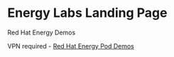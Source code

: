 # Energy Labs Landing Page
Red Hat Energy Demos 

VPN required - [Red Hat Energy Pod Demos](https://landing-archer-uat-appds.ocp4-rhtenergy.net)


